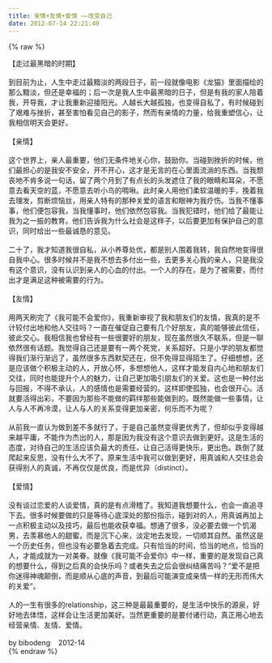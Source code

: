 ```yaml
---
title: 亲情+友情+爱情 ——改变自己
date: 2012-07-14 22:21:49
---
```

{% raw %}
<div><span style="font-size:14px;">【走过最黑暗的时期】</span></div>
<div><span style="font-size:14px;">&nbsp;</span></div>
<div><span style="font-size:14px;">到目前为止，人生中走过最黯淡的两段日子，前一段就像电影《龙猫》里面描绘的那么黯淡，但还是幸福的；后一次是我人生中最黑暗的日子，但是有我的家人陪着我，开导我，才让我重新迎接阳光。人越长大越孤独，也变得自私了，有时候碰到了艰难与挫折，甚至害怕看见自己的影子，然而有亲情的力量，给我重塑信心，让我相信明天会更好。</span></div>
<div><span style="font-size:14px;">&nbsp;</span></div>
<div><span style="font-size:14px;">【亲情】</span></div>
<div><span style="font-size:14px;">&nbsp;</span></div>
<div><span style="font-size:14px;">这个世界上，亲人最重要，他们无条件地关心你，鼓励你。当碰到挫折的时候，他们最担心的是我安不安全，开不开心，这才是无言的在心里面流淌的东西。当我颓丧地不肯多说一句话，留了两个月到了有点长的头发遮住了我的眼睛和耳朵，不愿意去看天空的蓝，不愿意去听小鸟的啁啾。此时亲人用他们柔软温暖的手，挽着我去理发，剪断烦恼丝，用亲人特有的那种关爱的语言和眼神为我疗伤。当我不懂事事，他们便包容我，当我懂事时，他们依然包容我。当我犯错时，他们给了最能让我为之一振的教育。他们告诉我为什么社会是这样子，以后要更加有保护自己的意识，同时给出一些最诚恳的意见。</span></div>
<div><span style="font-size:14px;">&nbsp;</span></div>
<div><span style="font-size:14px;">二十了，我才知道我很自私，从小养尊处优，都是别人围着我转，我自然地变得很自我中心。很多时候并不是我不想去多付出一些，去更多关心我的亲人，只是我没有这个意识，没有认识到亲人的心血的付出。一个人的存在，是为了被需要，而付出才是满足这种被需要的行为。</span></div>
<div><span style="font-size:14px;">&nbsp;</span></div>
<div><span style="font-size:14px;">【友情】</span></div>
<div><span style="font-size:14px;">&nbsp;</span></div>
<div><span style="font-size:14px;">用两天刷完了《我可能不会爱你》，我重新审视了我和朋友们的友情，我真的是不计较付出地和他人交往吗？一直在催促自己要有几个好朋友，真的能够彼此信任，彼此交心。我相信我也曾经有一些很要好的朋友，现在虽然很久不联系，但是一聊依然很有话题。我觉得自己还是要有一两个死党，关系超好。只是小学的朋友都觉得我们渐行渐远了，虽然很多东西默契还在，但不免得显得陌生了。仔细想想，还是应该做个积极主动的人，开放心怀，多想想他人，这样才能发自内心地和朋友们交往，同时也能提升个人的魅力，让自己更加吸引朋友们的关爱。这也是一种付出与回报，不得不承认，人的感情也是需要经营的。这样即使孤独，也会很开心。活就要活得出彩，不要因为那些不能做的羁绊那些能做到的。既然能做一些事情，让人与人不再冷漠，让人与人的关系变得更加亲密，何乐而不为呢？</span></div>
<div><span style="font-size:14px;">&nbsp;</span></div>
<div><span style="font-size:14px;">从前我一直认为做到差不多就行了，于是自己虽然变得更优秀了，但却似乎变得越来越平庸，不能作为杰出的人，那是因为我没有这个意识去做到更好。这是生活的态度，对待自己的生活应该负最大的责任，让自己活得更快乐，更出色。跌倒了就爬起来反思，没有什么大不了。原来生活中我可以做到更好，用真诚和人交往总会获得别人的真诚，不再仅仅是优良，而是优异（distinct）。</span></div>
<div><span style="font-size:14px;">&nbsp;</span></div>
<div><span style="font-size:14px;">【爱情】</span></div>
<div><span style="font-size:14px;">&nbsp;</span></div>
<div><span style="font-size:14px;">没有谈过恋爱的人谈爱情，真的是有点滑稽了。我知道我想要什么，也会一直追寻下去。很多时候要做的只是等待心底深处的那份指示，碰到对的人，用真诚再加上一点积极主动以及技巧，最后也能收获幸福。想通了很多，没必要去做一个饥渴男，去羡慕他人的甜蜜，而是沉下心来，淡定地去发现，一切顺其自然。虽然这是一个历史任务，但也没有必要急着去完成。只有恰当的时间，恰当的地点，恰当的人，才能成就为一对美眷。就像《我可能不会爱你》中一样，重要的是发现自己真的想要什么，得到之后真的会快乐吗？或者失去之后会很纠结痛苦吗？“爱不是把你迷得神魂颠倒，而是顺从心底的声音，到最后可能演变成亲情一样的无形而伟大的关爱”。</span></div>
<div><span style="font-size:14px;">&nbsp;</span></div>
<div><span style="font-size:14px;">人的一生有很多的relationship，这三种是最最重要的，是生活中快乐的源泉，好好地去体悟，这样会让生活更加美好。当然更重要的是要付诸行动，真正用心地去经营亲情、友情、爱情。</span></div>
<div><span style="font-size:14px;">&nbsp;</span></div>
<div><span style="font-size:14px;">by bibodeng&nbsp;&nbsp;&nbsp; 2012-14</span></div>{% endraw %}
